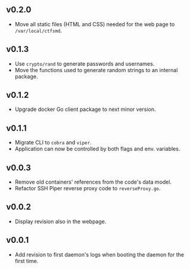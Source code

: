 ## v0.2.0
* Move all static files (HTML and CSS) needed for the web page to `/var/local/ctfsmd`.

## v0.1.3
* Use `crypto/rand` to generate passwords and usernames.
* Move the functions used to generate random strings to an internal package.

## v0.1.2
* Upgrade docker Go client package to next minor version.

## v0.1.1
* Migrate CLI to `cobra` and `viper`.
* Application can now be controlled by both flags and env. variables.

## v0.0.3
* Remove old containers' references from the code's data model.
* Refactor SSH Piper reverse proxy code to `reverseProxy.go`.

## v0.0.2
* Display revision also in the webpage.

## v0.0.1
* Add revision to first daemon's logs when booting the daemon for the first time.
